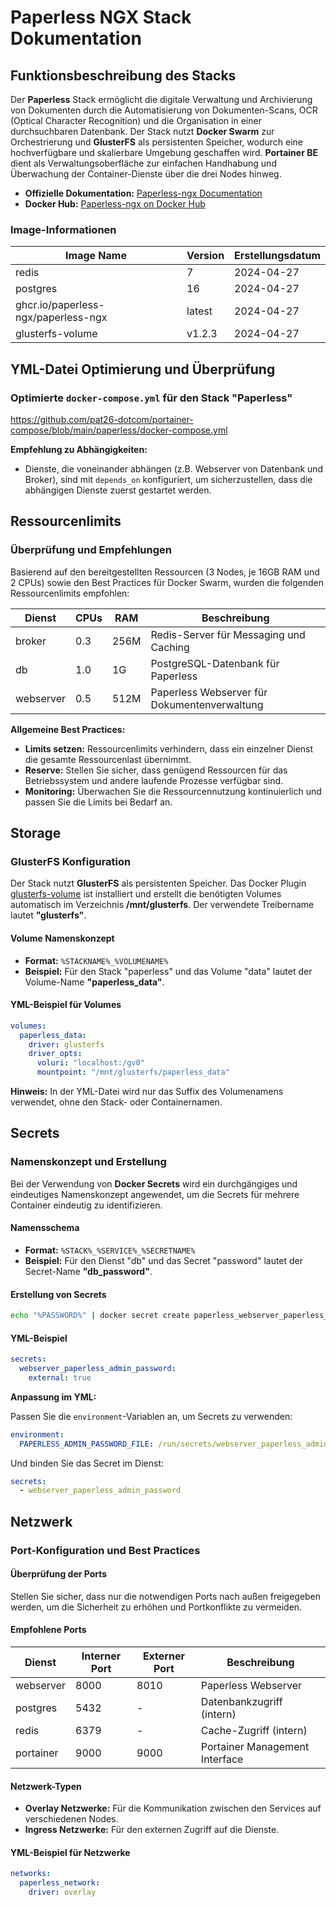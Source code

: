# Paperless NGX Stack Dokumentation

## Funktionsbeschreibung des Stacks

Der **Paperless** Stack ermöglicht die digitale Verwaltung und Archivierung von Dokumenten durch die Automatisierung von Dokumenten-Scans, OCR (Optical Character Recognition) und die Organisation in einer durchsuchbaren Datenbank. Der Stack nutzt **Docker Swarm** zur Orchestrierung und **GlusterFS** als persistenten Speicher, wodurch eine hochverfügbare und skalierbare Umgebung geschaffen wird. **Portainer BE** dient als Verwaltungsoberfläche zur einfachen Handhabung und Überwachung der Container-Dienste über die drei Nodes hinweg.

- **Offizielle Dokumentation:** [Paperless-ngx Documentation](https://paperless-ngx.readthedocs.io/)
- **Docker Hub:** [Paperless-ngx on Docker Hub](https://hub.docker.com/r/paperlessngx/paperless-ngx)

### Image-Informationen

| Image Name                     | Version | Erstellungsdatum |
|--------------------------------|---------|-------------------|
| redis                          | 7       | 2024-04-27        |
| postgres                       | 16      | 2024-04-27        |
| ghcr.io/paperless-ngx/paperless-ngx | latest  | 2024-04-27        |
| glusterfs-volume               | v1.2.3  | 2024-04-27        |

## YML-Datei Optimierung und Überprüfung

### Optimierte `docker-compose.yml` für den Stack "Paperless"

<https://github.com/pat26-dotcom/portainer-compose/blob/main/paperless/docker-compose.yml>

**Empfehlung zu Abhängigkeiten:**

- Dienste, die voneinander abhängen (z.B. Webserver von Datenbank und Broker), sind mit `depends_on` konfiguriert, um sicherzustellen, dass die abhängigen Dienste zuerst gestartet werden.

## Ressourcenlimits

### Überprüfung und Empfehlungen

Basierend auf den bereitgestellten Ressourcen (3 Nodes, je 16GB RAM und 2 CPUs) sowie den Best Practices für Docker Swarm, wurden die folgenden Ressourcenlimits empfohlen:

| Dienst    | CPUs  | RAM   | Beschreibung                                 |
|-----------|-------|-------|----------------------------------------------|
| broker    | 0.3   | 256M  | Redis-Server für Messaging und Caching       |
| db        | 1.0   | 1G    | PostgreSQL-Datenbank für Paperless           |
| webserver | 0.5   | 512M  | Paperless Webserver für Dokumentenverwaltung |

**Allgemeine Best Practices:**

- **Limits setzen:** Ressourcenlimits verhindern, dass ein einzelner Dienst die gesamte Ressourcenlast übernimmt.
- **Reserve:** Stellen Sie sicher, dass genügend Ressourcen für das Betriebssystem und andere laufende Prozesse verfügbar sind.
- **Monitoring:** Überwachen Sie die Ressourcennutzung kontinuierlich und passen Sie die Limits bei Bedarf an.

## Storage

### GlusterFS Konfiguration

Der Stack nutzt **GlusterFS** als persistenten Speicher. Das Docker Plugin [glusterfs-volume](https://github.com/chrisbecke/glusterfs-volume) ist installiert und erstellt die benötigten Volumes automatisch im Verzeichnis **/mnt/glusterfs**. Der verwendete Treibername lautet **"glusterfs"**.

#### Volume Namenskonzept

- **Format:** `%STACKNAME%_%VOLUMENAME%`
- **Beispiel:** Für den Stack "paperless" und das Volume "data" lautet der Volume-Name **"paperless_data"**.

#### YML-Beispiel für Volumes

```yaml
volumes:
  paperless_data:
    driver: glusterfs
    driver_opts:
      voluri: "localhost:/gv0"
      mountpoint: "/mnt/glusterfs/paperless_data"
```

**Hinweis:** In der YML-Datei wird nur das Suffix des Volumenamens verwendet, ohne den Stack- oder Containernamen.

## Secrets

### Namenskonzept und Erstellung

Bei der Verwendung von **Docker Secrets** wird ein durchgängiges und eindeutiges Namenskonzept angewendet, um die Secrets für mehrere Container eindeutig zu identifizieren.

#### Namensschema

- **Format:** `%STACK%_%SERVICE%_%SECRETNAME%`
- **Beispiel:** Für den Dienst "db" und das Secret "password" lautet der Secret-Name **"db_password"**.

#### Erstellung von Secrets

```bash
echo "%PASSWORD%" | docker secret create paperless_webserver_paperless_admin_password -
```

#### YML-Beispiel

```yaml
secrets:
  webserver_paperless_admin_password:
    external: true
```

**Anpassung im YML:**

Passen Sie die `environment`-Variablen an, um Secrets zu verwenden:

```yaml
environment:
  PAPERLESS_ADMIN_PASSWORD_FILE: /run/secrets/webserver_paperless_admin_password
```

Und binden Sie das Secret im Dienst:

```yaml
secrets:
  - webserver_paperless_admin_password
```

## Netzwerk

### Port-Konfiguration und Best Practices

#### Überprüfung der Ports

Stellen Sie sicher, dass nur die notwendigen Ports nach außen freigegeben werden, um die Sicherheit zu erhöhen und Portkonflikte zu vermeiden.

#### Empfohlene Ports

| Dienst     | Interner Port | Externer Port | Beschreibung                      |
|------------|---------------|---------------|-----------------------------------|
| webserver  | 8000          | 8010          | Paperless Webserver               |
| postgres   | 5432          | -             | Datenbankzugriff (intern)         |
| redis      | 6379          | -             | Cache-Zugriff (intern)            |
| portainer  | 9000          | 9000          | Portainer Management Interface    |

#### Netzwerk-Typen

- **Overlay Netzwerke:** Für die Kommunikation zwischen den Services auf verschiedenen Nodes.
- **Ingress Netzwerke:** Für den externen Zugriff auf die Dienste.

#### YML-Beispiel für Netzwerke

```yaml
networks:
  paperless_network:
    driver: overlay
```
